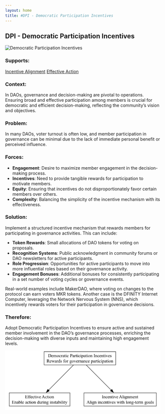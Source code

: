 ```yaml
---
layout: home
title: #DPI - Democratic Participation Incentives
---
```


## DPI - Democratic Participation Incentives

![Democratic Participation Incentives](./output/illustration/democratic_participation_incentives_illustration_v3.png)

### Supports:
[Incentive Alignment](./incentive_alignment.html)
[Effective Action](./effective_action.html)

### Context:
In DAOs, governance and decision-making are pivotal to operations. Ensuring broad and effective participation among members is crucial for democratic and efficient decision-making, reflecting the community’s vision and objectives.

### Problem:
In many DAOs, voter turnout is often low, and member participation in governance can be minimal due to the lack of immediate personal benefit or perceived influence.

### Forces:
- **Engagement**: Desire to maximize member engagement in the decision-making process.
- **Incentives**: Need to provide tangible rewards for participation to motivate members.
- **Equity**: Ensuring that incentives do not disproportionately favor certain members over others.
- **Complexity**: Balancing the simplicity of the incentive mechanism with its effectiveness.

### Solution:
Implement a structured incentive mechanism that rewards members for participating in governance activities. This can include:
- **Token Rewards**: Small allocations of DAO tokens for voting on proposals.
- **Recognition Systems**: Public acknowledgment in community forums or DAO newsletters for active participants.
- **Role Progression**: Opportunities for active participants to move into more influential roles based on their governance activity.
- **Engagement Bonuses**: Additional bonuses for consistently participating in a set number of voting cycles or governance events.

Real-world examples include MakerDAO, where voting on changes to the protocol can earn voters MKR tokens. Another case is the DFINITY Internet Computer, leveraging the Network Nervous System (NNS), which incentively rewards voters for their participation in governance decisions.

### Therefore:
Adopt Democratic Participation Incentives to ensure active and sustained member involvement in the DAO’s governance processes, enriching the decision-making with diverse inputs and maintaining high engagement levels.

![Democratic Participation Incentives](./output/democratic_participation_incentives_specific_graph_v3.png)